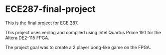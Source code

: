# ECE287-final-project
This is the final project for ECE 287.

This project uses verilog and compiled using Intel Quartus Prime 19.1 for the Altera DE2-115 FPGA.

The project goal was to create a 2 player pong-like game on the FPGA.
